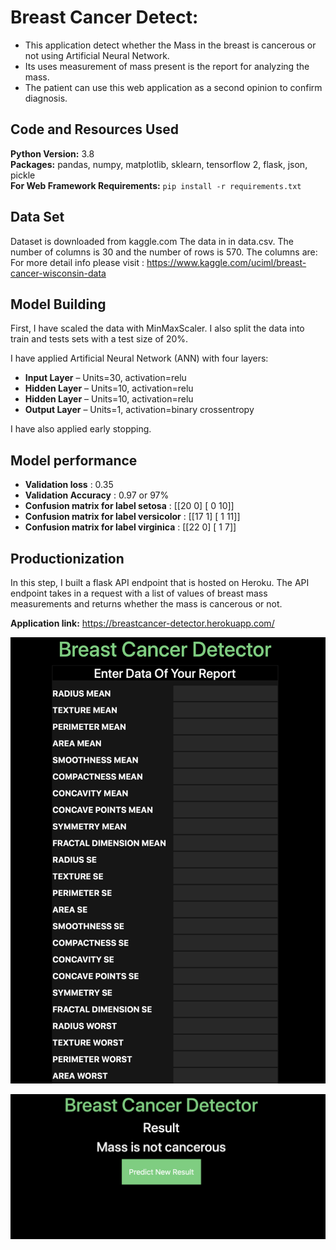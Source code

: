 # Breast Cancer Detect: 
* This application detect whether the Mass in the breast is cancerous or not using Artificial Neural Network.
* Its uses measurement of mass present is the report for analyzing the mass.
* The patient can use this web application as a second opinion to confirm diagnosis.


## Code and Resources Used 
**Python Version:** 3.8  
**Packages:** pandas, numpy, matplotlib, sklearn, tensorflow 2, flask, json, pickle  
**For Web Framework Requirements:**  ```pip install -r requirements.txt```  

## Data Set
Dataset is downloaded from kaggle.com
The data in in data.csv. The number of columns is 30 and the number of rows is 570. The columns are:
For more detail info please visit : https://www.kaggle.com/uciml/breast-cancer-wisconsin-data
## Model Building 

First, I have scaled the data with MinMaxScaler. I also split the data into train and tests sets with a test size of 20%.   

I have applied Artificial Neural Network (ANN) with four layers:
*	**Input Layer** – Units=30, activation=relu 
*	**Hidden Layer** – Units=10, activation=relu 
*	**Hidden Layer** – Units=10, activation=relu 
*	**Output Layer** – Units=1, activation=binary crossentropy

I have also applied early stopping.

## Model performance 
*	**Validation loss** : 0.35
*	**Validation Accuracy** : 0.97 or 97%
*	**Confusion matrix for label setosa** :
[[20  0]
 [ 0 10]]
*	**Confusion matrix for label versicolor** :
[[17  1]
 [ 1 11]]
*	**Confusion matrix for label virginica** :
[[22  0]
 [ 1  7]]

## Productionization 
In this step, I built a flask API endpoint that is hosted on Heroku. The API endpoint takes in a request with a list of values of breast mass measurements and returns whether the mass is cancerous or not.

**Application link:** https://breastcancer-detector.herokuapp.com/

![alt text](https://github.com/9harshit/Breast-Cancer-Detect-Using-ANN/blob/master/README_IMG/form.png "Breast Cancer Detect Form")

![alt text](https://github.com/9harshit/Breast-Cancer-Detect-Using-ANN/blob/master/README_IMG/prediction.png "Result")
